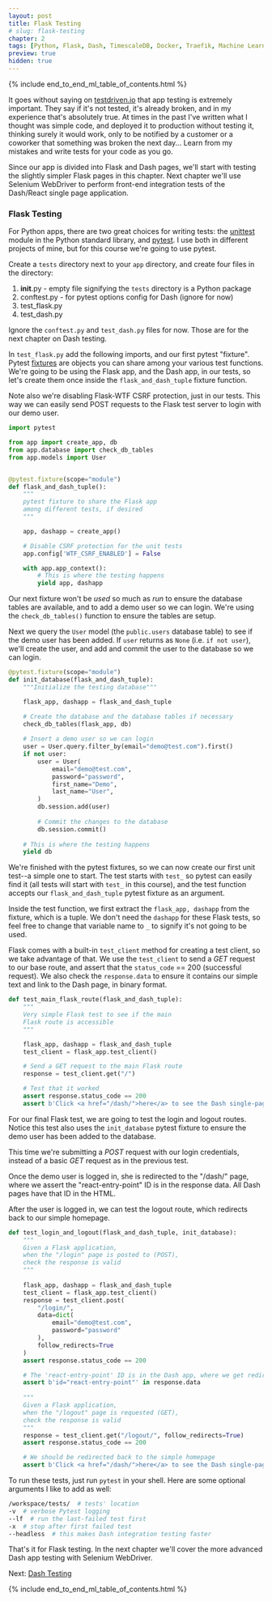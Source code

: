 ```yaml
---
layout: post
title: Flask Testing
# slug: flask-testing
chapter: 2
tags: [Python, Flask, Dash, TimescaleDB, Docker, Traefik, Machine Learning]
preview: true
hidden: true
---
```


{% include end_to_end_ml_table_of_contents.html %}


It goes without saying on [testdriven.io](https://testdriven.io) that app testing is extremely important. They say if it's not tested, it's already broken, and in my experience that's absolutely true. At times in the past I've written what I thought was simple code, and deployed it to production without testing it, thinking surely it would work, only to be notified by a customer or a coworker that something was broken the next day... Learn from my mistakes and write tests for your code as you go.

Since our app is divided into Flask and Dash pages, we'll start with testing the slightly simpler Flask pages in this chapter. Next chapter we'll use Selenium WebDriver to perform front-end integration tests of the Dash/React single page application.

### Flask Testing

For Python apps, there are two great choices for writing tests: the [unittest](https://docs.python.org/3/library/unittest.html) module in the Python standard library, and [pytest](https://docs.pytest.org/en/stable/). I use both in different projects of mine, but for this course we're going to use pytest.

Create a `tests` directory next to your `app` directory, and create four files in the directory:
1. __init__.py - empty file signifying the `tests` directory is a Python package
2. conftest.py - for pytest options config for Dash (ignore for now)
3. test_flask.py
4. test_dash.py

Ignore the `conftest.py` and `test_dash.py` files for now. Those are for the next chapter on Dash testing.

In `test_flask.py` add the following imports, and our first pytest "fixture". Pytest [fixtures](https://docs.pytest.org/en/stable/fixture.html#fixture) are objects you can share among your various test functions. We're going to be using the Flask app, and the Dash app, in our tests, so let's create them once inside the `flask_and_dash_tuple` fixture function. 

Note also we're disabling Flask-WTF CSRF protection, just in our tests. This way we can easily send POST requests to the Flask test server to login with our demo user.

```python
import pytest

from app import create_app, db
from app.database import check_db_tables
from app.models import User


@pytest.fixture(scope="module")
def flask_and_dash_tuple():
    """
    pytest fixture to share the Flask app
    among different tests, if desired
    """

    app, dashapp = create_app()

    # Disable CSRF protection for the unit tests
    app.config['WTF_CSRF_ENABLED'] = False

    with app.app_context():
        # This is where the testing happens
        yield app, dashapp
```

Our next fixture won't be *used* so much as *run* to ensure the database tables are available, and to add a demo user so we can login. We're using the `check_db_tables()` function to ensure the tables are setup. 

Next we query the `User` model (the `public.users` database table) to see if the demo user has been added. If `user` returns as `None` (i.e. `if not user`), we'll create the user, and add and commit the user to the database so we can login.

```python
@pytest.fixture(scope="module")
def init_database(flask_and_dash_tuple):
    """Initialize the testing database"""

    flask_app, dashapp = flask_and_dash_tuple

    # Create the database and the database tables if necessary
    check_db_tables(flask_app, db)
 
    # Insert a demo user so we can login
    user = User.query.filter_by(email="demo@test.com").first()
    if not user:
        user = User(
            email="demo@test.com",
            password="password",
            first_name="Demo",
            last_name="User",
        )
        db.session.add(user)
    
        # Commit the changes to the database
        db.session.commit()
 
    # This is where the testing happens
    yield db
```

We're finished with the pytest fixtures, so we can now create our first unit test--a simple one to start. The test starts with `test_` so pytest can easily find it (all tests will start with `test_` in this course), and the test function accepts our `flask_and_dash_tuple` pytest fixture as an argument. 

Inside the test function, we first extract the `flask_app, dashapp` from the fixture, which is a tuple. We don't need the `dashapp` for these Flask tests, so feel free to change that variable name to `_` to signify it's not going to be used.

Flask comes with a built-in `test_client` method for creating a test client, so we take advantage of that. We use the `test_client` to send a *GET* request to our base route, and assert that the `status_code` == 200 (successful request). We also check the `response.data` to ensure it contains our simple text and link to the Dash page, in binary format.

```python
def test_main_flask_route(flask_and_dash_tuple):
    """
    Very simple Flask test to see if the main
    Flask route is accessible
    """

    flask_app, dashapp = flask_and_dash_tuple
    test_client = flask_app.test_client()

    # Send a GET request to the main Flask route
    response = test_client.get("/")

    # Test that it worked
    assert response.status_code == 200
    assert b'Click <a href="/dash/">here</a> to see the Dash single-page application (SPA)' in response.data
```

For our final Flask test, we are going to test the login and logout routes. Notice this test also uses the `init_database` pytest fixture to ensure the demo user has been added to the database.

This time we're submitting a *POST* request with our login credentials, instead of a basic *GET* request as in the previous test. 

Once the demo user is logged in, she is redirected to the "/dash/" page, where we assert the "react-entry-point" ID is in the response data. All Dash pages have that ID in the HTML.

After the user is logged in, we can test the logout route, which redirects back to our simple homepage.

```python
def test_login_and_logout(flask_and_dash_tuple, init_database):
    """
    Given a Flask application,
    when the "/login" page is posted to (POST),
    check the response is valid
    """
    
    flask_app, dashapp = flask_and_dash_tuple
    test_client = flask_app.test_client()
    response = test_client.post(
        "/login/",
        data=dict(
            email="demo@test.com",
            password="password"
        ),
        follow_redirects=True
    )
    assert response.status_code == 200

    # The 'react-entry-point' ID is in the Dash app, where we get redirected after login
    assert b'id="react-entry-point"' in response.data
 
    """
    Given a Flask application,
    when the "/logout" page is requested (GET),
    check the response is valid
    """
    response = test_client.get("/logout/", follow_redirects=True)
    assert response.status_code == 200

    # We should be redirected back to the simple homepage
    assert b'Click <a href="/dash/">here</a> to see the Dash single-page application (SPA)' in response.data
```

To run these tests, just run `pytest` in your shell. Here are some optional arguments I like to add as well:
```bash
/workspace/tests/  # tests' location
-v  # verbose Pytest logging
--lf  # run the last-failed test first
-x  # stop after first failed test
--headless  # this makes Dash integration testing faster
```

That's it for Flask testing. In the next chapter we'll cover the more advanced Dash app testing with Selenium WebDriver.

Next: <a href="005-03-Dash-Testing">Dash Testing</a>

{% include end_to_end_ml_table_of_contents.html %}
